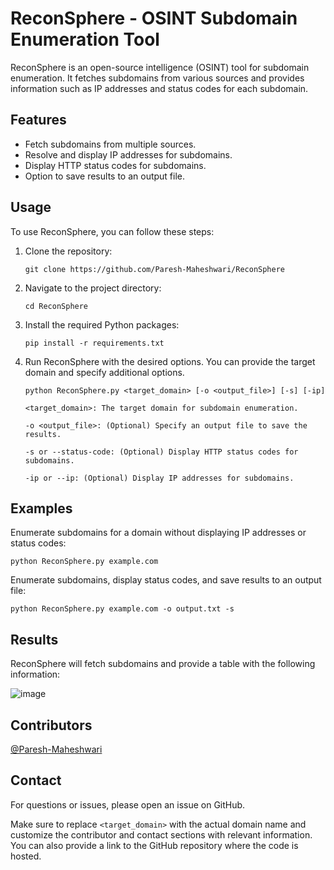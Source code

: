 
# ReconSphere - OSINT Subdomain Enumeration Tool

ReconSphere is an open-source intelligence (OSINT) tool for subdomain enumeration. It fetches subdomains from various sources and provides information such as IP addresses and status codes for each subdomain.

## Features

- Fetch subdomains from multiple sources.
- Resolve and display IP addresses for subdomains.
- Display HTTP status codes for subdomains.
- Option to save results to an output file.

## Usage

To use ReconSphere, you can follow these steps:

1. Clone the repository:

   ```
   git clone https://github.com/Paresh-Maheshwari/ReconSphere
   ```
2. Navigate to the project directory:

    ```
    cd ReconSphere
    ```
3. Install the required Python packages:

    ```    
    pip install -r requirements.txt
    ```

4. Run ReconSphere with the desired options. You can provide the target domain and specify additional options.

    ``` 
    python ReconSphere.py <target_domain> [-o <output_file>] [-s] [-ip]

    <target_domain>: The target domain for subdomain enumeration.
    
    -o <output_file>: (Optional) Specify an output file to save the results.
    
    -s or --status-code: (Optional) Display HTTP status codes for subdomains.
    
    -ip or --ip: (Optional) Display IP addresses for subdomains.
    ```
## Examples
Enumerate subdomains for a domain without displaying IP addresses or status codes:


```
python ReconSphere.py example.com
```
Enumerate subdomains, display status codes, and save results to an output file:

```
python ReconSphere.py example.com -o output.txt -s
```

## Results
ReconSphere will fetch subdomains and provide a table with the following information:

![image](https://github.com/Paresh-Maheshwari/ReconSphere/assets/70533309/ab529880-fb6d-48a5-a791-22af7c446cad)



## Contributors
 [@Paresh-Maheshwari](https://www.github.com/Paresh-Maheshwari)


## Contact
For questions or issues, please open an issue on GitHub.


Make sure to replace `<target_domain>` with the actual domain name and customize the contributor and contact sections with relevant information. You can also provide a link to the GitHub repository where the code is hosted.
